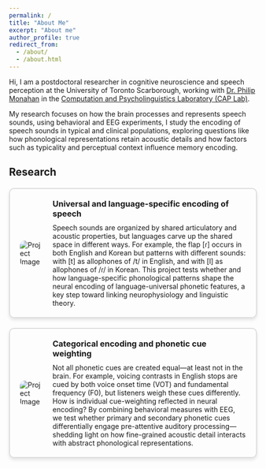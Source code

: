 ```yaml
---
permalink: /
title: "About Me"
excerpt: "About me"
author_profile: true
redirect_from: 
  - /about/
  - /about.html
---
```


Hi, I am a postdoctoral researcher in cognitive neuroscience and speech perception at the University of Toronto Scarborough, working with [Dr. Philip Monahan](https://phijomo.github.io/) in the [Computation and Psycholinguistics Laboratory (CAP Lab)](https://www.utsc.utoronto.ca/labs/caplab/).

My research focuses on how the brain processes and represents speech sounds, using behavioral and EEG experiments, I study the encoding of speech sounds in typical and clinical populations, exploring questions like how phonological representations retain acoustic details and how factors such as typicality and perceptual context influence memory encoding.

<h2 id="active">
Research
</h2>

<style>
.project-box {
    border: 2px solid #ddd;
    border-radius: 10px;
    padding: 20px;
    margin: 20px 0;
    display: flex;
    align-items: center;
    box-shadow: 0px 4px 6px rgba(0, 0, 0, 0.1);
}

.project-box img {
    max-width: 300px; /* Adjust as needed */
    max-height: 300px; /* Adjust as needed */
    border-radius: 10px;
    margin-right: 20px;
}

.project-box .content {
    flex-grow: 1;
}

.project-box h3 {
    margin: 0 0 10px 0;
}

.project-box p {
    margin: 0;
}
</style>


<div class="project-box">
    <img src="https://chaohanch.github.io/images/flap_icon.jpg" alt="Project Image">
    <div class="content">
        <h3>Universal and language-specific encoding of speech</h3>
        <p>Speech sounds are organized by shared articulatory and acoustic properties, but languages carve up the shared space in different ways. For example, the flap [ɾ] occurs in both English and Korean but patterns with different sounds: with [t] as allophones of /t/ in English, and with [l] as allophones of /ɾ/ in Korean. This project tests whether and how language-specific phonological patterns shape the neural encoding of language-universal phonetic features, a key step toward linking neurophysiology and linguistic theory.</p>
    </div>
</div>


<div class="project-box">
    <img src="https://chaohanch.github.io/images/laryngeal_icon.jpg" alt="Project Image">
    <div class="content">
        <h3>Categorical encoding and phonetic cue weighting</h3>
        <p>Not all phonetic cues are created equal—at least not in the brain. For example, voicing contrasts in English stops are cued by both voice onset time (VOT) and fundamental frequency (F0), but listeners weigh these cues differently. How is individual cue-weighting reflected in neural encoding? By combining behavioral measures with EEG, we test whether primary and secondary phonetic cues differentially engage pre-attentive auditory processing—shedding light on how fine-grained acoustic detail interacts with abstract phonological representations.</p>
    </div>
</div>
